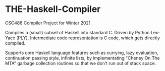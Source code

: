 # THE-Haskell-Compiler

CSC488 Compiler Project for Winter 2021. 

Compiles a (small) subset of Haskell into standard C. Driven by Python Lex-Yacc (PLY).
Intermediate code representation is C code, which gets directly compiled.

Supports core Haskell language features such as currying, lazy evaluation, continuation passing style, infinite lists, by implementating "Cheney On The MTA" garbage collection routines so that we don't run out of stack space. 
